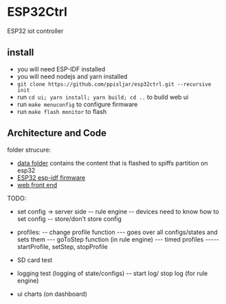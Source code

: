 # ESP32Ctrl

ESP32 iot controller

## install

- you will need ESP-IDF installed
- you will need nodejs and yarn installed
- `git clone https://github.com/ppisljar/esp32ctrl.git --recursive init`
- run `cd ui; yarn install; yarn build; cd ..` to build web ui
- run `make menuconfig` to configure firmware
- run `make flash monitor` to flash

## Architecture and Code

folder strucure:
- [data folder](data/) contains the content that is flashed to spiffs partition on esp32
- [ESP32 esp-idf firmware](main/README.md)
- [web front end](ui/README.md)



TODO:
- set config -> server side
-- rule engine
-- devices need to know how to set config
-- store/don't store config

- profiles:
-- change profile function
--- goes over all configs/states and sets them
--- goToStep function (in rule engine)
--- timed profiles
----- startProfile, setStep, stopProfile

- SD card test

- logging test (logging of state/configs)
-- start log/ stop log (for rule engine)

- ui charts (on dashboard)